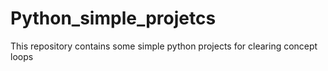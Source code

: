 # Python_simple_projetcs
This repository contains some simple python projects for clearing concept loops 
